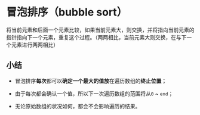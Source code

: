 # 冒泡排序（bubble sort）

将当前元素和后面一个元素比较，如果当前元素大，则交换，并将指向当前元素的指针指向下一个元素，重复这个过程。（两两相比，当前元素大则交换，在与下一个元素进行两两相比）

## 小结

- 冒泡排序**每次**都可以**确定一个最大的值放**在遍历数组的**终止位置**；

- 由于每次都会确认一个值，所以下一次遍历数组的范围将从`0` ~  `end`；

- 无论原始数组的状况如何，都会不会影响遍历的结果。

  
